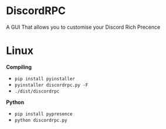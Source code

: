 # DiscordRPC
A GUI That allows you to customise your Discord Rich Precence
# Linux

__Compiling__
- `pip install pyinstaller`
- `pyinstaller discordrpc.py -F`
- `./dist/discordrpc`

__Python__
- `pip install pypresence`
- `python discordrpc.py`

